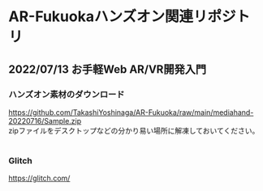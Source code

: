 # AR-Fukuokaハンズオン関連リポジトリ
## 2022/07/13 お手軽Web AR/VR開発入門 
### ハンズオン素材のダウンロード
https://github.com/TakashiYoshinaga/AR-Fukuoka/raw/main/mediahand-20220716/Sample.zip
<br>
zipファイルをデスクトップなどの分かり易い場所に解凍しておいてください。
<br><br>
### Glitch

https://glitch.com/
<br>
<br>
